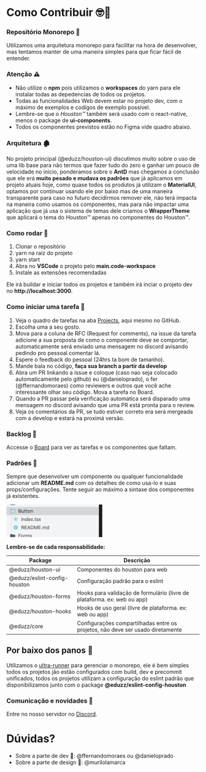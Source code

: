 # Como Contribuir 🤓🐒

### Repositório Monorepo 🔀 

Utilizamos uma arquitetura monorepo para facilitar na hora de desenvolver,
mas tentamos manter de uma maneira simples para que ficar fácil de entender.

### Atenção ⚠️

* Não utilize o **npm** pois utilizamos o **workspaces** do yarn para ele instalar todas as depedencias de todos os projetos.
* Todas as funcionalidades Web devem estar no projeto dev, com o máximo de exemplos e codígos de exemplo possível.
* Lembre-se que o *Houston™️* também será usado com o react-native, menos o package de **ui-components**.
* Todos os componentes previstos estão no Figma vide quadro abaixo.

### Arquitetura 🏚

No projeto principal (@eduzz/houston-ui) discutimos muito sobre o uso de uma lib base para não termos que fazer tudo 
do zero e ganhar um pouco de velocidade no inicio, ponderamos sobre o **AntD** mas chegamos a conclusão que ele erá 
**muito pesado e mudava os padrões** que já aplicamos em projeto atuais hoje, como quase todos os produtos já utilizam
o **MaterialUI**, optamos por continuar usando ele por baixo mas de uma maneira transparente para caso no futuro decidirmos 
remover ele, não terá impacta na maneira como usamos os componentes, mas para não impactar uma aplicação que já usa o sistema de 
temas dele criamos o **WrapperTheme** que aplicará o tema do Houston™ apenas no componentes do Houston™.

### Como rodar 🚀

1. Clonar o repositório
2. yarn na raiz do projeto
3. yarn start
4. Abra no **VSCode** o projeto pelo **main.code-workspace**
5. Instale as extensões recomendadas

Ele irá buildar e iniciar todos os projetos e também irá inciar o projeto dev no **http://localhost:3000**.

### Como iniciar uma tarefa 🦖

1. Veja o quadro de tarefas na aba [Projects](https://github.com/eduzz/houston/projects/3), aqui mesmo no GitHub.
2. Escolha uma a seu gosto.
3. Mova para a coluna de RFC (Request for comments), na issue da tarefa adicione a sua proposta de como o componente deve se comportar, automaticamente será enviado uma mensagem no discord avisando pedindo pro pessoal comentar lá.
4. Espere o feedback do pessoal (24hrs ta bom de tamanho).
5. Mande bala no código, **faça sua branch a partir da develop**
6. Abra um PR linkando a issue e coloque (caso nao seja colocado automaticamente pelo github) eu (@danieloprado), o fer (@ffernandomoraes) como reviewers e outros que você ache interessante olhar seu código. Mova a tarefa no Board.
7. Quando a PR passar pela verificação automatica será disparado uma mensagem no discord avisando que uma PR está pronta para o review.
8. Veja os comentários da PR, se tudo estiver correto era será mergeada com a develop e estará na proximá versão.

### Backlog 📂

Accesse o [Board](https://github.com/eduzz/houston/projects/3) para ver as tarefas e os componentes que faltam.  

### Padrões 💄

Sempre que desenvolver um componente ou qualquer funcionalidade adicionar um **README.md** com os detalhes de como usa-lo e 
suas props/configurações. Tente seguir ao máximo a sintaxe dos componentes já existentes. 

<img src="docs/assets/example 1.png" width="250" />

**Lembre-se de cada responsabilidade:**

| Package                      | Descrição                                                                      |
|------------------------------|--------------------------------------------------------------------------------|
| @eduzz/houston-ui            | Componentes do houston para web                                                |
| @eduzz/eslint-config-houston | Configuração padrão para o eslint                                              |
| @eduzz/houston-forms         | Hooks para validação de formulário (livre de plataforma. ex: web ou app)       |
| @eduzz/houston-hooks         | Hooks de uso geral (livre de plataforma. ex: web ou app)                       |
| @eduzz/core                  | Configurações compartilhadas entre os projetos, não deve ser usado diretamente |

## Por baixo dos panos 💃

Utilizamos o [ultra-runner](https://www.npmjs.com/package/ultra-runner) para gerenciar o monorepo, ele é bem simples 
todos os projetos jão estão configurados com build, dev e precommit unificados, todos os projetos utilizam a configuração do eslint
padrão que disponibilizamos junto com o package **@eduzz/eslint-config-houston**

### Comunicação e novidades 💬

Entre no nosso servidor no [Discord](https://discord.gg/EeCnYRsCkX).

# Dúvidas?

* Sobre a parte de dev 💪: @ffernandomoraes ou @danieloprado
* Sobre a parte de design 🌈: @murilolamarca
